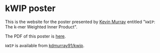 kWIP poster
===========

This is the website for the poster presented by [Kevin
Murray](http://www.kdmurray.id.au) entitled "`kWIP`: The k-mer Weighted Inner
Product".

The PDF of this poster is [here](./kwip.pdf).

`kWIP` is available from [kdmurray91/kwip](https://github.com/kdmurray91/kwip).
